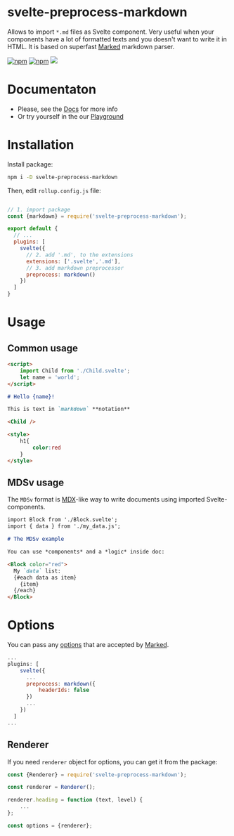 # svelte-preprocess-markdown
Allows to import `*.md` files as Svelte component. Very useful when your components have a lot of formatted texts and you doesn't want to write it in HTML. It is based on superfast [Marked](https://www.npmjs.com/package/marked) markdown parser.

[![npm](https://img.shields.io/npm/v/svelte-preprocess-markdown)](https://www.npmjs.com/package/svelte-preprocess-markdown)   [![npm](https://img.shields.io/npm/dt/svelte-preprocess-markdown)](https://www.npmjs.com/package/svelte-preprocess-markdown)    [![](https://github.com/AlexxNB/svelte-preprocess-markdown/workflows/Publish%20on%20NPM/badge.svg)](https://github.com/AlexxNB/svelte-preprocess-markdown/actions?workflow=Publish+on+NPM)

# Documentaton

* Please, see the [Docs](https://alexxnb.github.io/svelte-preprocess-markdown) for more info
* Or try yourself in the our [Playground](https://alexxnb.github.io/svelte-preprocess-markdown/playground)

# Installation

Install package:

```bash
npm i -D svelte-preprocess-markdown
```

Then, edit `rollup.config.js` file:

```js

// 1. import package
const {markdown} = require('svelte-preprocess-markdown');

export default {
  // ...
  plugins: [
    svelte({
      // 2. add '.md', to the extensions  
      extensions: ['.svelte','.md'],
      // 3. add markdown preprocessor
      preprocess: markdown()
    })
  ]
}
```

# Usage

## Common usage

```markdown
<script>
    import Child from './Child.svelte';
    let name = 'world';
</script>

# Hello {name}!

This is text in `markdown` **notation**

<Child />

<style>
    h1{
        color:red
    }
</style>
```
## MDSv usage

The `MDSv` format is [MDX](https://mdxjs.com/)-like way to write documents using imported Svelte-components.

```markdown
import Block from './Block.svelte';
import { data } from './my_data.js';

# The MDSv example

You can use *components* and a *logic* inside doc:

<Block color="red">
  My `data` list:
  {#each data as item}
    {item}
  {/each}
</Block>
```


# Options

You can pass any [options](https://marked.js.org/#/USING_ADVANCED.md#options) that are accepted by [Marked](https://www.npmjs.com/package/marked).

```js
...
plugins: [
    svelte({
      ...
      preprocess: markdown({
          headerIds: false
      })
      ...
    })
  ]
...
```

## Renderer
If you need `renderer` object for options, you can get it from the package:

```js
const {Renderer} = require('svelte-preprocess-markdown');

const renderer = Renderer();

renderer.heading = function (text, level) {
    ...
};

const options = {renderer};
```
